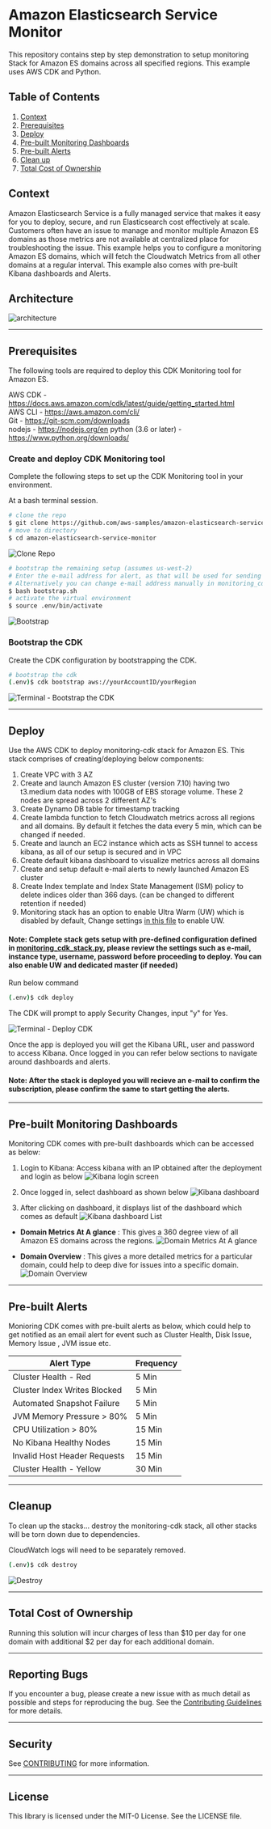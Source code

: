 # Amazon Elasticsearch Service Monitor

This repository contains step by step demonstration to setup monitoring Stack for Amazon ES domains across all specified regions. This example uses AWS CDK and Python.


## Table of Contents
1. [Context](#context)
2. [Prerequisites](#prerequisites)
3. [Deploy](#deploy)
4. [Pre-built Monitoring Dashboards](#dashboards)
5. [Pre-built Alerts](#alerts)
6. [Clean up](#cleanup)
7. [Total Cost of Ownership](#tco)

## Context <a name="context"></a>
Amazon Elasticsearch Service is a fully managed service that makes it easy for you to deploy, secure, and run Elasticsearch cost effectively at scale. Customers often have an issue to manage and monitor multiple Amazon ES domains as those metrics are not available at centralized place for troubleshooting the issue. 
This example helps you to configure a monitoring Amazon ES domains, which will fetch the Cloudwatch Metrics from all other domains at a regular interval. This example also comes with pre-built Kibana dashboards and Alerts. 

## Architecture
![architecture](/images/Amazon_ES_Monitoring_Framework.png)

-----

## Prerequisites <a name="prerequisites"></a>

The following tools are required to deploy this CDK Monitoring tool for Amazon ES.

AWS CDK - https://docs.aws.amazon.com/cdk/latest/guide/getting_started.html  
AWS CLI - https://aws.amazon.com/cli/  
Git -  https://git-scm.com/downloads  
nodejs - https://nodejs.org/en
python (3.6 or later) - https://www.python.org/downloads/  

### Create and deploy CDK Monitoring tool

Complete the following steps to set up the CDK Monitoring tool in your environment.

At a bash terminal session.

```bash
# clone the repo
$ git clone https://github.com/aws-samples/amazon-elasticsearch-service-monitor.git
# move to directory
$ cd amazon-elasticsearch-service-monitor
```

![Clone Repo](/images/cdk_monitoring_clone.png)

```bash
# bootstrap the remaining setup (assumes us-west-2)
# Enter the e-mail address for alert, as that will be used for sending the alert
# Alternatively you can change e-mail address manually in monitoring_cdk/monitoring_cdk_stack.py
$ bash bootstrap.sh
# activate the virtual environment
$ source .env/bin/activate
```

![Bootstrap](/images/cdk_monitoring_bootstrap.png)

### Bootstrap the CDK

Create the CDK configuration by bootstrapping the CDK.

```bash
# bootstrap the cdk
(.env)$ cdk bootstrap aws://yourAccountID/yourRegion
```

![Terminal - Bootstrap the CDK](/images/cdk_monitoring_bootstrap_cdk.png)

-----

## Deploy <a name="deploy"></a>
Use the AWS CDK to deploy monitoring-cdk stack for Amazon ES. This stack comprises of creating/deploying below components:
1. Create VPC with 3 AZ
2. Create and launch Amazon ES cluster (version 7.10) having two t3.medium data nodes with 100GB of EBS storage volume. These 2 nodes are spread across 2 different AZ's
3. Create Dynamo DB table for timestamp tracking 
4. Create lambda function to fetch Cloudwatch metrics across all regions and all domains. By default it fetches the data every 5 min, which can be changed if needed. 
5. Create and launch an EC2 instance which acts as SSH tunnel to access kibana, as all of our setup is secured and in VPC
6. Create default kibana dashboard to visualize metrics across all domains
7. Create and setup default e-mail alerts to newly launched Amazon ES cluster
8. Create Index template and Index State Management (ISM) policy to delete indices older than 366 days. (can be changed to different retention if needed)
9. Monitoring stack has an option to enable Ultra Warm (UW) which is disabled by default, Change settings [in this file](monitoring_cdk/monitoring_cdk_stack.py) to enable UW.


#### Note: Complete stack gets setup with pre-defined configuration defined in [monitoring_cdk_stack.py](monitoring_cdk/monitoring_cdk_stack.py), please review the settings such as e-mail, instance type, username, password before proceeding to deploy. You can also enable UW and dedicated master (if needed)

Run below command 
```bash
(.env)$ cdk deploy
```

The CDK will prompt to apply Security Changes, input "y" for Yes.

![Terminal - Deploy CDK](/images/cdk_monitoring_deploy.png)

  Once the app is deployed you will get the Kibana URL, user and password to access Kibana. Once logged in you can refer below sections to navigate around dashboards and alerts.

####  Note: After the stack is deployed you will recieve an e-mail to confirm the subscription, please confirm the same to start getting the alerts.  

-----

## Pre-built Monitoring Dashboards <a name="dashboards"></a>
  Monitoring CDK comes with pre-built dashboards which can be accessed as below:
  1. Login to Kibana: Access kibana with an IP obtained after the deployment and login as below
      ![Kibana login screen](/images/kibana_login.png)

  2. Once logged in, select dashboard as shown below
      ![Kibana dashboard](/images/kibana_select_dashboard.png)

  3. After clicking on dashboard, it displays list of the dashboard which comes as default
      ![Kibana dashboard List](/images/kibana_dashboards_list.png)

   - **Domain Metrics At A glance** : This gives a 360 degree view of all Amazon ES domains across the regions. 
      ![Domain Metrics At A glance](/images/dashboard_domain_metrics_at_a_glance.png)
   
   - **Domain Overview** :  This gives a more detailed metrics for a particular domain, could help to deep dive for issues into a specific domain. 
      ![Domain Overview](/images/dashboard_domain_overview.png)

-----

## Pre-built Alerts <a name="alerts"></a>

  Monioring CDK comes with pre-built alerts as below, which could help to get notified as an email alert for event such as Cluster Health, Disk Issue, Memory Issue , JVM issue etc. 
  
| Alert Type                    | Frequency     |
| ----------------------------- | ------------- |
| Cluster Health - Red          | 5 Min         |
| Cluster Index Writes Blocked  | 5 Min         |
| Automated Snapshot Failure    | 5 Min         |
| JVM Memory Pressure > 80%     | 5 Min         |
| CPU Utilization > 80%         | 15 Min        |
| No Kibana Healthy Nodes       | 15 Min        |
| Invalid Host Header Requests  | 15 Min        |
| Cluster Health - Yellow       | 30 Min        |

-----
## Cleanup <a name=cleanup></a>

To clean up the stacks... destroy the monitoring-cdk stack, all other stacks will be torn down due to dependencies. 

CloudWatch logs will need to be separately removed.

```bash
(.env)$ cdk destroy
```

![Destroy](/images/cdk_monitoring_destroy.png)

-----
## Total Cost of Ownership <a name=tco></a>

Running this solution will incur charges of less than $10 per day for one domain with additional $2 per day for each additional domain.

-----
## Reporting Bugs

If you encounter a bug, please create a new issue with as much detail as possible and steps for reproducing the bug. See the [Contributing Guidelines](./CONTRIBUTING.md) for more details.

-----
## Security

See [CONTRIBUTING](CONTRIBUTING.md#security-issue-notifications) for more information.

-----
## License

This library is licensed under the MIT-0 License. See the LICENSE file.
